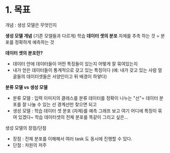 # 1. 목표
개념 : 생성 모델은 무엇인지


**생성 모델 개념**
(기존 모델들과 다르게) 학습 **데이터 셋의 분포** 자체를 추측 하는 것
= 분포를 정확하게 예측하는 것

**데이터 셋의 분포란?**
- 데이터 안에 데이터들이 어떤 특징들이 있는지 어떻게 잘 묶여있는지
- 내가 얻은 데이터들이 통계적으로 갖고 있는 특징이다 
  (예: 내가 갖고 있는 사람 얼굴들의 데이터셋들은 서양인이고 뒤 배경이 하얗다)


**분류 모델 vs 생성 모델**
- 분류 모델 : 입력 이미지의 클래스를 분류
		데이터를 정확이 나누는 "선"= 데이터 분포를 잘 나눌 수 있는 선
		경계선만 찾으면 되고
- 생성 모델 : 학습 데이터 셋 분포 (자체)를 예측
		그래프 보고 여기 어디에 특징이 묶여 있겠다~ 
		학습 데이터셋의 전체 분포를 똑같이 그리고 싶은...


생성 모델의 장점/단점
- 장점 : 전체 분포를 이해해서 여러 task 도 동시에 진행할 수 있다.
- 단점 : 차원의 저주

